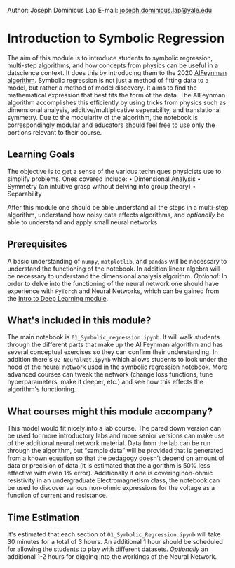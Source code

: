 Author: Joseph Dominicus Lap
E-mail: joseph.dominicus.lap@yale.edu
# Introduction to Symbolic Regression
The aim of this module is to introduce students to symbolic regression, multi-step algorithms, and how concepts from physics can be useful in a datscience context. It does this by introducing them to the 2020 [AIFeynman algorithm](https://www.science.org/doi/10.1126/sciadv.aay2631). Symbolic regression is not just a method of fitting data to a model, but rather a method of model discovery. It aims to find the mathematical expression that best fits the form of the data. The AIFeynman algorithm accomplishes this efficiently by using tricks from physics such as dimensional analysis, additive/multiplicative seperability, and translational symmetry. Due to the modularity of the algorithm, the notebook is correspondingly modular and educators should feel free to use only the portions relevant to their course.

## Learning Goals
The objective is to get a sense of the various techniques physicists use to simplify problems. Ones covered include:
• Dimensional Analysis
• Symmetry (an intuitive grasp without delving into group theory)
• Separability

After this module one should be able understand all the steps in a multi-step algorithm, understand how noisy data effects algorithms, and *optionally* be able to understand and apply small neural networks

## Prerequisites
A basic understanding of ```numpy```, ```matplotlib```, and ```pandas``` will be necessary to understand the functioning of the notebook. In addition linear algebra will be necessary to understand the dimensional analysis algorithm.
*Optional*: In order to delve into the functioning of the neural network one should have experience with ```PyTorch``` and Neural Networks, which can be gained from the [Intro to Deep Learning module](../Intro_to_Deep_Learning/).

## What's included in this module?
The main notebook is ```01_Symbolic_regression.ipynb```. It will walk students through the different parts that make up the AI Feynman algorithm and has several conceptual exercises so they can confirm their understanding. In addition there's ```02_NeuralNet.ipynb``` which allows students to look under the hood of the neural network used in the symbolic regression notebook. More advanced courses can tweak the network (change loss functions, tune hyperparameters, make it deeper, etc.) and see how this effects the algorithm's functioning.

## What courses might this module accompany?
This model would fit nicely into a lab course. The pared down version can be used for more introductory labs and more senior versions can make use of the additional neural network material. Data from the lab can be run through the algorithm, but “sample data” will be provided that is generated from a known equation so that the pedagogy doesn’t depend on amount of data or precision of data (it is estimated that the algorithm is 50% less effective with even 1% error).
Additionally if one is covering non-ohmic resistivity in an undergraduate Electromagnetism class, the notebook can be used to discover various non-ohmic expressions for the voltage as a function of current and resistance.

## Time Estimation
It's estimated that each section of ```01_Symbolic_Regression.ipynb``` will take 30 minutes for a total of 3 hours. An additional 1 hour should be scheduled for allowing the students to play with different datasets. *Optionally* an additional 1-2 hours for digging into the workings of the Neural Network.
